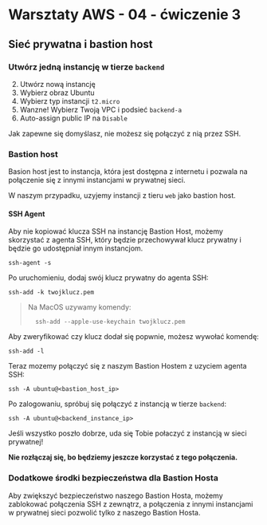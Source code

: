 
# Warsztaty AWS - 04 - ćwiczenie 3

## Sieć prywatna i bastion host


### Utwórz jedną instancję w tierze `backend`


2. Utwórz nową instancję
3. Wybierz obraz Ubuntu 
4. Wybierz typ instancji `t2.micro`
5. Wanzne! Wybierz Twoją VPC i podsieć `backend-a`
6. Auto-assign public IP na `Disable`

Jak zapewne się domyślasz, nie możesz się połączyć z nią przez SSH.


### Bastion host

Basion host jest to instancja, która jest dostępna z internetu i pozwala na połączenie się z innymi instancjami w prywatnej sieci.

W naszym przypadku, uzyjemy instancji z tieru `web` jako bastion host.



#### SSH Agent
Aby nie kopiować klucza SSH na instancję Bastion Host, możemy skorzystać z agenta SSH, który będzie przechowywał klucz prywatny i będzie go udostępniał innym instancjom.


```
ssh-agent -s
```

Po uruchomieniu, dodaj swój klucz prywatny do agenta SSH:

```
ssh-add -k twojklucz.pem 
```
> Na MacOS uzywamy komendy: 
> ```
>   ssh-add --apple-use-keychain twojklucz.pem
> ```

Aby zweryfikować czy klucz dodał się popwnie, możesz wywołać komendę:

```
ssh-add -l
```


Teraz mozemy połączyć się z naszym Bastion Hostem
z uzyciem agenta SSH:

```
ssh -A ubuntu@<bastion_host_ip>
```

Po zalogowaniu, spróbuj się połączyć z instancją w tierze `backend`:

```
ssh -A ubuntu@<backend_instance_ip>
```

Jeśli wszystko poszło dobrze, uda się Tobie połaczyć z instancją w sieci prywatnej! 

**Nie rozłączaj się, bo będziemy jeszcze korzystać z tego połączenia.**

### Dodatkowe środki bezpieczeństwa dla Bastion Hosta

Aby zwiększyć bezpieczeństwo naszego Bastion Hosta, możemy zablokować połączenia SSH z zewnątrz, a połączenia z innymi instancjami w prywatnej sieci pozwolić tylko z naszego Bastion Hosta.
